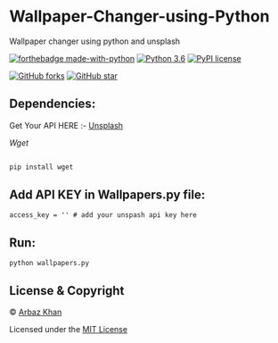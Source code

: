 # Wallpaper-Changer-using-Python

Wallpaper changer using python and unsplash

[![forthebadge made-with-python](http://ForTheBadge.com/images/badges/made-with-python.svg)](https://www.python.org/)                  [![Python 3.6](https://img.shields.io/badge/python-3.6-blue.svg)](https://www.python.org/downloads/release/python-360/)          [![PyPI license](https://img.shields.io/pypi/l/ansicolortags.svg)](https://pypi.python.org/pypi/ansicolortags/)

 [![GitHub forks](https://img.shields.io/github/forks/arbazkhan4712/Wallpaper-Changer-using-Python?style=social)](https://GitHub.com/Naereen/StrapDown.js/network/)                 [![GitHub star](https://img.shields.io/github/stars/arbazkhan4712/Wallpaper-Changer-using-Python?style=social)](https://GitHub.com/Naereen/StrapDown.js/network/)


## Dependencies:

Get Your API HERE :- [Unsplash](https://unsplash.com/developers)

*Wget*
```python

pip install wget
```

## Add API KEY in Wallpapers.py file:

```
access_key = '' # add your unspash api key here
```

## Run:

```
python wallpapers.py 
```



## License & Copyright
© [Arbaz Khan](https://arbazkhan4712.github.io/Contact.html)

Licensed under the [MIT License](License)
